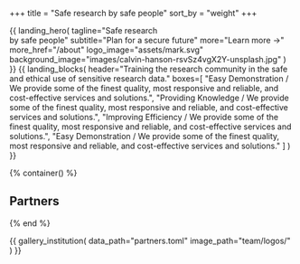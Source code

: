 +++
title = "Safe research by safe people"
sort_by = "weight"
+++

{{
  landing_hero(
    tagline="Safe research<br>by safe people"
    subtitle="Plan for a secure future"
    more="Learn more &rarr;"
    more_href="/about"
    logo_image="assets/mark.svg"
    background_image="images/calvin-hanson-rsvSz4vgX2Y-unsplash.jpg"
  )
}}
{{
  landing_blocks(
    header="Training the research community in the safe and ethical use of sensitive research data."
    boxes=[
      "Easy Demonstration / We provide some of the finest quality, most responsive and reliable, and cost-effective services and solutions.",
      "Providing Knowledge / We provide some of the finest quality, most responsive and reliable, and cost-effective services and solutions.",
      "Improving Efficiency / We provide some of the finest quality, most responsive and reliable, and cost-effective services and solutions.",
      "Easy Demonstration / We provide some of the finest quality, most responsive and reliable, and cost-effective services and solutions."
    ]
  )
}}

{% container() %}
<div class="prose prose-xl max-w-full mt-16">
  <h2 class="text-center">Partners</h2>
</div>
{% end %}

{{
  gallery_institution(
    data_path="partners.toml"
    image_path="team/logos/"
  )
}}

